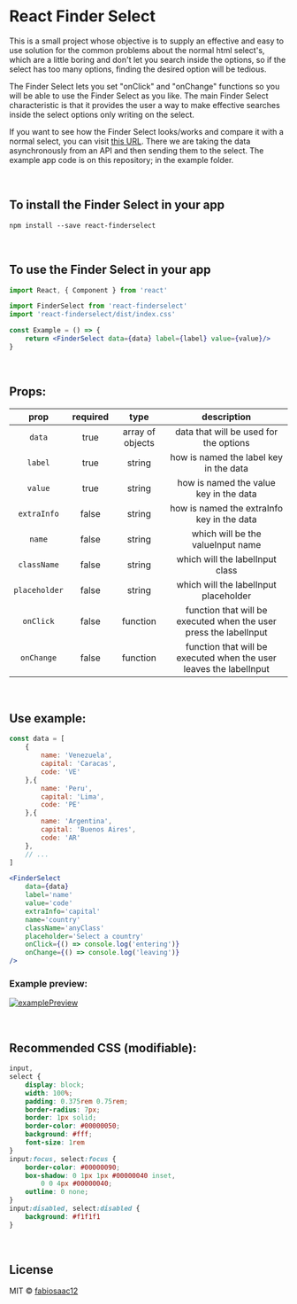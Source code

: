 # React Finder Select
This is a small project whose objective is to supply an effective and easy to use solution for the common problems about the normal html select's, which are a little boring and don't let you search inside the options, so if the select has too many options, finding the desired option will be tedious.

The Finder Select lets you set "onClick" and "onChange" functions so you will be able to use the Finder Select as you like. The main Finder Select characteristic is that it provides the user a way to make effective searches inside the select options only writing on the select.

If you want to see how the Finder Select looks/works and compare it with a normal select, you can visit [this URL](https://fabiosaac12.github.io/react-finderselect/). There we are taking the data asynchronously from an API and then sending them to the select. The example app code is on this repository; in the example folder.

<br/>

## To install the Finder Select in your app
`npm install --save react-finderselect`

<br/>

## To use the Finder Select in your app
```jsx
import React, { Component } from 'react'

import FinderSelect from 'react-finderselect'
import 'react-finderselect/dist/index.css'

const Example = () => {
    return <FinderSelect data={data} label={label} value={value}/>
}
```

<br/>

## Props:
| prop         | required | type             | description                                                        |
|:------------:|:--------:|:----------------:|:------------------------------------------------------------------:|
| `data`       | true     | array of objects | data that will be used for the options                             |
| `label`      | true     | string           | how is named the label key in the data                             |
| `value`      | true     | string           | how is named the value key in the data                             |
| `extraInfo`  | false    | string           | how is named the extraInfo key in the data                         |
| `name`       | false    | string           | which will be the valueInput name                                  |
| `className`  | false    | string           | which will the labelInput class                                    |
| `placeholder`| false    | string           | which will the labelInput placeholder                              |
| `onClick`    | false    | function         | function that will be executed when the user press the labelInput  |
| `onChange`   | false    | function         | function that will be executed when the user leaves the labelInput |
  
<br/>
  
## Use example:
```jsx
const data = [
    {
        name: 'Venezuela',
        capital: 'Caracas',
        code: 'VE'
    },{
        name: 'Peru',
        capital: 'Lima',
        code: 'PE'
    },{
        name: 'Argentina',
        capital: 'Buenos Aires',
        code: 'AR'
    },
    // ...
]

<FinderSelect 
    data={data} 
    label='name' 
    value='code' 
    extraInfo='capital' 
    name='country' 
    className='anyClass' 
    placeholder='Select a country'
    onClick={() => console.log('entering')} 
    onChange={() => console.log('leaving')} 
/>
``` 
### Example preview:
[![examplePreview](https://github.com/fabiosaac12/react-finderselect/blob/master/examplePreview.png?raw=true)](https://fabiosaac12.github.io/react-finderselect/)

<br/>

## Recommended CSS (modifiable):
```css
input,
select {
    display: block;
    width: 100%;
    padding: 0.375rem 0.75rem;
    border-radius: 7px;
    border: 1px solid;
    border-color: #00000050;
    background: #fff;
    font-size: 1rem
}
input:focus, select:focus {
    border-color: #00000090;
    box-shadow: 0 1px 1px #00000040 inset,
        0 0 4px #00000040;
    outline: 0 none;
}
input:disabled, select:disabled {
    background: #f1f1f1
}
```

<br/>

## License
MIT © [fabiosaac12](https://github.com/fabiosaac12)
